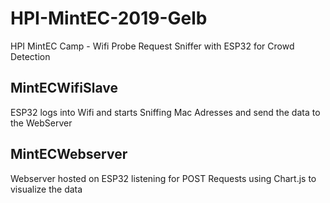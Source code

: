 # HPI-MintEC-2019-Gelb
HPI MintEC Camp - Wifi Probe Request Sniffer with ESP32 for Crowd Detection

## MintECWifiSlave
ESP32 logs into Wifi and starts Sniffing Mac Adresses and send the data to the WebServer

## MintECWebserver
Webserver hosted on ESP32 listening for POST Requests  using Chart.js to visualize the data
